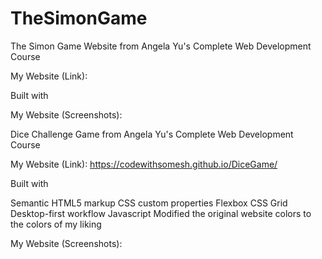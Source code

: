 # TheSimonGame
The Simon Game Website from Angela Yu's Complete Web Development Course

My Website (Link): 

Built with

  

My Website (Screenshots):

Dice Challenge Game from Angela Yu's Complete Web Development Course

My Website (Link): https://codewithsomesh.github.io/DiceGame/

Built with

Semantic HTML5 markup
CSS custom properties
Flexbox
CSS Grid
Desktop-first workflow
Javascript
Modified the original website colors to the colors of my liking

My Website (Screenshots):
